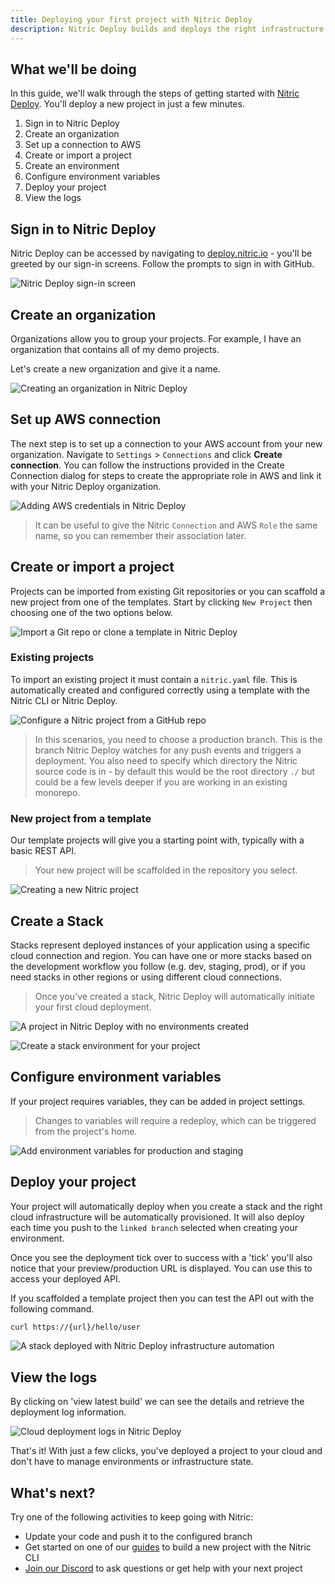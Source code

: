 ```yaml
---
title: Deploying your first project with Nitric Deploy
description: Nitric Deploy builds and deploys the right infrastructure from your code in your chosen cloud.
---
```


## What we'll be doing

In this guide, we'll walk through the steps of getting started with [Nitric Deploy](https://deploy.nitric.io). You'll deploy a new project in just a few minutes.

1. Sign in to Nitric Deploy
2. Create an organization
3. Set up a connection to AWS
4. Create or import a project
5. Create an environment
6. Configure environment variables
7. Deploy your project
8. View the logs

## Sign in to Nitric Deploy

Nitric Deploy can be accessed by navigating to [deploy.nitric.io](https://deploy.nitric.io) - you'll be greeted by our sign-in screens. Follow the prompts to sign in with GitHub.

![Nitric Deploy sign-in screen](../../assets/img/guides/deploy/sign-in.png)

## Create an organization

Organizations allow you to group your projects. For example, I have an organization that contains all of my demo projects.

Let's create a new organization and give it a name.

![Creating an organization in Nitric Deploy](../../assets/img/guides/deploy/add-org.png)

## Set up AWS connection

The next step is to set up a connection to your AWS account from your new organization. Navigate to `Settings` > `Connections` and click **Create connection**. You can follow the instructions provided in the Create Connection dialog for steps to create the appropriate role in AWS and link it with your Nitric Deploy organization.

![Adding AWS credentials in Nitric Deploy](../../assets/img/guides/deploy/add-connection.png)

> It can be useful to give the Nitric `Connection` and AWS `Role` the same name, so you can remember their association later.

## Create or import a project

Projects can be imported from existing Git repositories or you can scaffold a new project from one of the templates. Start by clicking `New Project` then choosing one of the two options below.

![Import a Git repo or clone a template in Nitric Deploy](../../assets/img/guides/deploy/add-project.png)

### Existing projects

To import an existing project it must contain a `nitric.yaml` file. This is automatically created and configured correctly using a template with the Nitric CLI or Nitric Deploy.

![Configure a Nitric project from a GitHub repo](../../assets/img/guides/deploy/add-project-existing.png)

> In this scenarios, you need to choose a production branch. This is the branch Nitric Deploy watches for any push events and triggers a deployment.
> You also need to specify which directory the Nitric source code is in - by default this would be the root directory `./` but could be a few levels deeper if you are working in an existing monorepo.

### New project from a template

Our template projects will give you a starting point with, typically with a basic REST API.

> Your new project will be scaffolded in the repository you select.

![Creating a new Nitric project](../../assets/img/guides/deploy/add-project-new.png)

## Create a Stack

Stacks represent deployed instances of your application using a specific cloud connection and region. You can have one or more stacks based on the development workflow you follow (e.g. dev, staging, prod), or if you need stacks in other regions or using different cloud connections.

> Once you've created a stack, Nitric Deploy will automatically initiate your first cloud deployment.

![A project in Nitric Deploy with no environments created](../../assets/img/guides/deploy/new-environment.png)

![Create a stack environment for your project](../../assets/img/guides/deploy/new-environment-2.png)

## Configure environment variables

If your project requires variables, they can be added in project settings.

> Changes to variables will require a redeploy, which can be triggered from the project's home.

![Add environment variables for production and staging](../../assets/img/guides/deploy/new-environment-variable.png)

## Deploy your project

Your project will automatically deploy when you create a stack and the right cloud infrastructure will be automatically provisioned. It will also deploy each time you push to the `linked branch` selected when creating your environment.

Once you see the deployment tick over to success with a 'tick' you'll also notice that your preview/production URL is displayed. You can use this to access your deployed API.

If you scaffolded a template project then you can test the API out with the following command.

```bash
curl https://{url}/hello/user
```

![A stack deployed with Nitric Deploy infrastructure automation](../../assets/img/guides/deploy/deployed-stack.png)

## View the logs

By clicking on 'view latest build' we can see the details and retrieve the deployment log information.

![Cloud deployment logs in Nitric Deploy](../../assets/img/guides/deploy/deploy-logs.png)

That's it! With just a few clicks, you've deployed a project to your cloud and don't have to manage environments or infrastructure state.

## What's next?

Try one of the following activities to keep going with Nitric:

- Update your code and push it to the configured branch
- Get started on one of our [guides](/docs/reference) to build a new project with the Nitric CLI
- [Join our Discord](https://discord.gg/Webemece5C) to ask questions or get help with your next project
